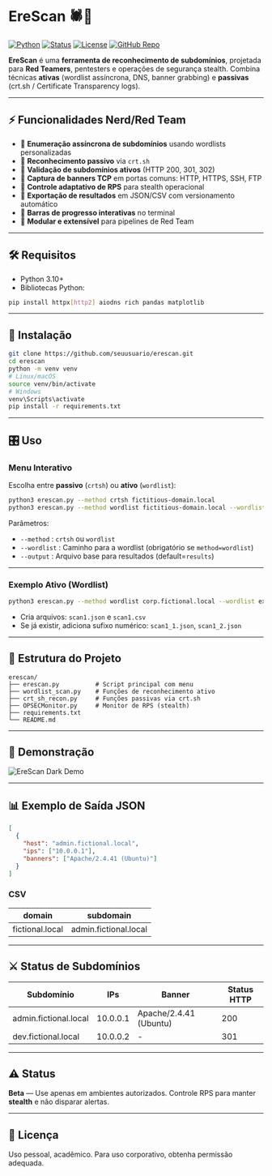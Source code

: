 # EreScan 🕷️🔮

[![Python](https://img.shields.io/badge/python-3.10+-blueviolet?logo=python\&logoColor=white)](https://www.python.org/)
[![Status](https://img.shields.io/badge/status-beta-red?style=for-the-badge)](#status)
[![License](https://img.shields.io/badge/license-Personal-darkred?style=for-the-badge)](#licença)
[![GitHub Repo](https://img.shields.io/badge/github-erescan-dark?style=for-the-badge\&logo=github)](https://github.com/seuusuario/erescan)

**EreScan** é uma **ferramenta de reconhecimento de subdomínios**, projetada para **Red Teamers**, pentesters e operações de segurança stealth. Combina técnicas **ativas** (wordlist assíncrona, DNS, banner grabbing) e **passivas** (crt.sh / Certificate Transparency logs).

---

## ⚡ Funcionalidades Nerd/Red Team

* 🔹 **Enumeração assíncrona de subdomínios** usando wordlists personalizadas
* 🔹 **Reconhecimento passivo** via `crt.sh`
* 🔹 **Validação de subdomínios ativos** (HTTP 200, 301, 302)
* 🔹 **Captura de banners TCP** em portas comuns: HTTP, HTTPS, SSH, FTP
* 🔹 **Controle adaptativo de RPS** para stealth operacional
* 🔹 **Exportação de resultados** em JSON/CSV com versionamento automático
* 🔹 **Barras de progresso interativas** no terminal
* 🔹 **Modular e extensível** para pipelines de Red Team

---

## 🛠 Requisitos

* Python 3.10+
* Bibliotecas Python:

```bash
pip install httpx[http2] aiodns rich pandas matplotlib
```

---

## 🚀 Instalação

```bash
git clone https://github.com/seuusuario/erescan.git
cd erescan
python -m venv venv
# Linux/macOS
source venv/bin/activate
# Windows
venv\Scripts\activate
pip install -r requirements.txt
```

---

## 🎛 Uso

### Menu Interativo

Escolha entre **passivo** (`crtsh`) ou **ativo** (`wordlist`):

```bash
python3 erescan.py --method crtsh fictitious-domain.local
python3 erescan.py --method wordlist fictitious-domain.local --wordlist wordlist.txt
```

Parâmetros:

* `--method` : `crtsh` ou `wordlist`
* `--wordlist` : Caminho para a wordlist (obrigatório se `method=wordlist`)
* `--output` : Arquivo base para resultados (default=`results`)

---

### Exemplo Ativo (Wordlist)

```bash
python3 erescan.py --method wordlist corp.fictional.local --wordlist example_wordlist.txt --output scan1
```

* Cria arquivos: `scan1.json` e `scan1.csv`
* Se já existir, adiciona sufixo numérico: `scan1_1.json`, `scan1_2.json`

---

## 📂 Estrutura do Projeto

```
erescan/
├── erescan.py          # Script principal com menu
├── wordlist_scan.py    # Funções de reconhecimento ativo
├── crt_sh_recon.py     # Funções passivas via crt.sh
├── OPSECMonitor.py     # Monitor de RPS (stealth)
├── requirements.txt
└── README.md
```

---

## 🖤 Demonstração

![EreScan Dark Demo](https://media.giphy.com/media/3oEjI6SIIHBdRxXI40/giphy.gif)

---

## 📊 Exemplo de Saída JSON

```json
[
  {
    "host": "admin.fictional.local",
    "ips": ["10.0.0.1"],
    "banners": ["Apache/2.4.41 (Ubuntu)"]
  }
]
```

### CSV

| domain          | subdomain             |
| --------------- | --------------------- |
| fictional.local | admin.fictional.local |

---

## ⚔️ Status de Subdomínios

| Subdomínio            | IPs      | Banner                 | Status HTTP |
| --------------------- | -------- | ---------------------- | ----------- |
| admin.fictional.local | 10.0.0.1 | Apache/2.4.41 (Ubuntu) | 200         |
| dev.fictional.local   | 10.0.0.2 | -                      | 301         |

---

## ⚠️ Status

**Beta** — Use apenas em ambientes autorizados.
Controle RPS para manter **stealth** e não disparar alertas.

---

## 📝 Licença

Uso pessoal, acadêmico.
Para uso corporativo, obtenha permissão adequada.
